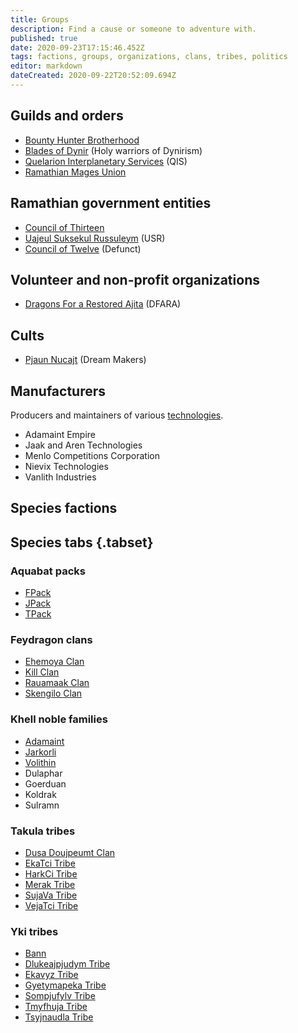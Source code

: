 ```yaml
---
title: Groups
description: Find a cause or someone to adventure with.
published: true
date: 2020-09-23T17:15:46.452Z
tags: factions, groups, organizations, clans, tribes, politics
editor: markdown
dateCreated: 2020-09-22T20:52:09.694Z
---
```


## Guilds and orders

- [Bounty Hunter Brotherhood](/groups/bounty-hunter-brotherhood)
- [Blades of Dynir](/groups/blades-of-dynir) (Holy warriors of Dynirism)
- [Quelarion Interplanetary Services](/groups/quelarion-interplanetary-services) (QIS)
- [Ramathian Mages Union](/groups/ramathian-mages-union)

## Ramathian government entities

- [Council of Thirteen](/groups/council-of-twelve)
- [Uajeul Suksekul Russuleym](/groups/military) (USR)
- [Council of Twelve](/groups/council-of-twelve) (Defunct)

## Volunteer and non-profit organizations

- [Dragons For a Restored Ajita](/groups/dragons-for-a-restored-ajita) (DFARA)

## Cults

- [Pjaun Nucajt](/groups/pjaun-nucajt) (Dream Makers)

## Manufacturers

Producers and maintainers of various [technologies](/technologies).

- Adamaint Empire
- Jaak and Aren Technologies
- Menlo Competitions Corporation
- Nievix Technologies
- Vanlith Industries

## Species factions

## Species tabs {.tabset}

### Aquabat packs

- [FPack](/genealogy/fpack)
- [JPack](/genealogy/jpack)
- [TPack](/genealogy/tpack)

### Feydragon clans

- [Ehemoya Clan](/genealogy/ehemoya-clan)
- [Kill Clan](/genealogy/kill-clan)
- [Rauamaak Clan](/genealogy/rauamaak-clan)
- [Skengilo Clan](/genealogy/skengilo-clan)

### Khell noble families

- [Adamaint](/genealogy/adamaint)
- [Jarkorli](/genealogy/jarkorli)
- [Volithin](/genealogy/volithin)
- Dulaphar
- Goerduan
- Koldrak
- Sulramn

### Takula tribes

- [Dusa Doujpeumt Clan](/genealogy/dusa-doujpeumt-clan)
- [EkaTci Tribe](/genealogy/ekatci-tribe)
- [HarkCi Tribe](/genealogy/harkci-tribe)
- [Merak Tribe](/genealogy/merak-tribe)
- [SujaVa Tribe](/genealogy/sujava-tribe)
- [VejaTci Tribe](/genealogy/vejatci-tribe)

### Yki tribes

- [Bann](/genealogy/bann)
- [Dlukeajpjudym Tribe](/genealogy/dlukeajpjudym-tribe)
- [Ekavyz Tribe](/genealogy/ekavyz-tribe)
- [Gyetymapeka Tribe](/genealogy/gyetymapeka-tribe)
- [Sompjufylv Tribe](/genealogy/sompjufylv-tribe)
- [Tmyfhuja Tribe](/genealogy/tmyfhuja-tribe)
- [Tsyjnaudla Tribe](/genealogy/tsyjnaudla-tribe)